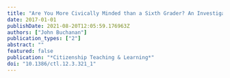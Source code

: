 ```yaml
---
title: "Are You More Civically Minded than a Sixth Grader? An Investigation of Pre-Service Teacher Civics and Citizenship Knowledge, Understandings and Dispositions"
date: 2017-01-01
publishDate: 2021-08-20T12:05:59.176963Z
authors: ["John Buchanan"]
publication_types: ["2"]
abstract: ""
featured: false
publication: "*Citizenship Teaching & Learning*"
doi: "10.1386/ctl.12.3.321_1"
---
```


